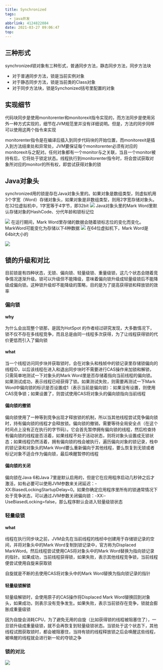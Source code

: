 ```yaml
---
title: Synchronized
tags:
  - java并发
abbrlink: 4124822084
date: 2021-03-27 09:06:47
top:
---
```


## 三种形式

synchronized锁对象有三种形式，普通同步方法，静态同步方法，同步方法块

- 对于普通同步方法，锁是当前实例对象
- 对于静态同步方法，锁是当前类的Class对象
- 对于同步方法块，锁是Synchonized括号里配置的对象

<!-- more -->

## 实现细节

代码块同步是使用monitorenter和monitorexit指令实现的，而方法同步是使用另外一种方式实现的，细节在JVM规范里并没有详细说明。但是，方法的同步同样可以使用这两个指令来实现

monitorenter指令是在编译后插入到同步代码块的开始位置，而monitorexit是插入到方法结束处和异常处，JVM要保证每个monitorenter必须有对应的monitorexit与之配对。任何对象都有一个monitor与之关联，当且一个monitor被持有后，它将处于锁定状态。线程执行到monitorenter指令时，将会尝试获取对象所对应的monitor的所有权，即尝试获得对象的锁

## Java对象头

synchronized用的锁是存在Java对象头里的。如果对象是数组类型，则虚拟机用3个字宽（Word）存储对象头，如果对象是非数组类型，则用2字宽存储对象头。在32位虚拟机中，1字宽等于4字节，即32bit
![](https://p6-juejin.byteimg.com/tos-cn-i-k3u1fbpfcp/81e632af757f4ab4a5452989e7c7e9ac~tplv-k3u1fbpfcp-watermark.image)
Java对象头里的Mark Word里默认存储对象的HashCode、分代年龄和锁标记位

![](https://p9-juejin.byteimg.com/tos-cn-i-k3u1fbpfcp/9d3507e7713547f4966f842f7cd57702~tplv-k3u1fbpfcp-watermark.image)
在运行期间，Mark Word里存储的数据会随着锁标志位的变化而变化。MarkWord可能变化为存储以下4种数据
![](https://p3-juejin.byteimg.com/tos-cn-i-k3u1fbpfcp/07d8c19a7c364647bdae1e25f5ed029a~tplv-k3u1fbpfcp-watermark.image)
在64位虚拟机下，Mark Word是64bit大小的

![](https://p3-juejin.byteimg.com/tos-cn-i-k3u1fbpfcp/ea9cbc890d4e45e3b457cf6501627031~tplv-k3u1fbpfcp-watermark.image)

## 锁的升级和对比

目前锁是有四种状态，无锁、偏向锁、轻量级锁、重量级锁，这几个状态会随着竞争情况逐渐升级。锁可以升级但不能降级，意味着偏向锁升级成轻量级锁后不能降级成偏向锁。这种锁升级却不能降级的策略，目的是为了提高获得锁和释放锁的效率

### 偏向锁

#### why

为什么会出现整个锁那，是因为HotSpot 的作者经过研究发现，大多数情况下，锁不仅不存在多线程竞争，而且总是由同一线程多次获得，为了让线程获得锁的代价更低而引入了偏向锁

#### what

当一个线程访问同步块并获取锁时，会在对象头和栈帧中的锁记录里存储锁偏向的线程ID，以后该线程在进入和退出同步块时不需要进行CAS操作来加锁和解锁，只需简单地测试一下对象头的Mark Word里是否存储着指向当前线程的偏向锁。如果测试成功，表示线程已经获得了锁。如果测试失败，则需要再测试一下Mark Word中偏向锁的标识是否设置成1（表示当前是偏向锁）：如果没有设置，则使用CAS竞争锁；如果设置了，则尝试使用CAS将对象头的偏向锁指向当前线程

#### 偏向锁的撤销

偏向锁使用了一种等到竞争出现才释放锁的机制，所以当其他线程尝试竞争偏向锁时，持有偏向锁的线程才会释放锁。偏向锁的撤销，需要等待全局安全点（在这个时间点上没有正在执行的字节码）。它会首先暂停拥有偏向锁的线程，然后检查持有偏向锁的线程是否活着，如果线程不处于活动状态，则将对象头设置成无锁状态；如果线程仍然活着，拥有偏向锁的栈会被执行，遍历偏向对象的锁记录，栈中的锁记录和对象头的Mark Word要么重新偏向于其他线程，要么恢复到无锁或者标记对象不适合作为偏向锁，最后唤醒暂停的线程

#### 偏向锁的关闭

偏向锁在Java 6和Java 7里是默认启用的，但是它在应用程序启动几秒钟之后才激活，如有必要可以使用JVM参数来关闭延迟：-XX:BiasedLockingStartupDelay=0。如果你确定应用程序里所有的锁通常情况下处于竞争状态，可以通过JVM参数关闭偏向锁：-XX:-UseBiasedLocking=false，那么程序默认会进入轻量级锁状态

### 轻量级锁

#### what

线程在执行同步块之前，JVM会先在当前线程的栈桢中创建用于存储锁记录的空间，并将对象头中的Mark Word复制到锁记录中，官方称为Displaced MarkWord。然后线程尝试使用CAS将对象头中的Mark Word替换为指向锁记录的指针。如果成功，当前线程获得锁，如果失败，表示其他线程竞争锁，当前线程便尝试使用自旋来获取锁

自旋就是不断的去使用CAS将对象头中的Mark Word替换为指向锁记录的指针

#### 轻量级锁解锁

轻量级解锁时，会使用原子的CAS操作将Displaced Mark Word替换回到对象头，如果成功，则表示没有竞争发生。如果失败，表示当前锁存在竞争，锁就会膨胀成重量级锁

因为自旋会消耗CPU，为了避免无用的自旋（比如获得锁的线程被阻塞住了），一旦锁升级成重量级锁，就不会再恢复到轻量级锁状态。当锁处于这个状态下，其他线程试图获取锁时，都会被阻塞住，当持有锁的线程释放锁之后会唤醒这些线程，被唤醒的线程就会进行新一轮的夺锁之争

### 锁的对比
![](https://p1-juejin.byteimg.com/tos-cn-i-k3u1fbpfcp/e11d3b973dcd4160b4f434f5e4d33694~tplv-k3u1fbpfcp-watermark.image)